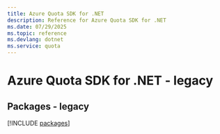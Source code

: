 ```yaml
---
title: Azure Quota SDK for .NET
description: Reference for Azure Quota SDK for .NET
ms.date: 07/29/2025
ms.topic: reference
ms.devlang: dotnet
ms.service: quota
---
```

# Azure Quota SDK for .NET - legacy
## Packages - legacy
[!INCLUDE [packages](quota-index.md)]